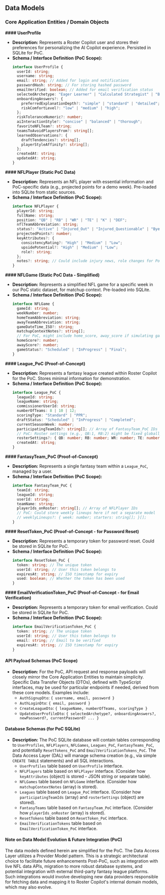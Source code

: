 ## Data Models

### Core Application Entities / Domain Objects

**#### UserProfile**
* **Description:** Represents a Roster Copilot user and stores their preferences for personalizing the AI Copilot experience. Persisted in SQLite for PoC.
* **Schema / Interface Definition (PoC Scope):**
    ```typescript
    interface UserProfile {
      userId: string; 
      username: string;
      email: string; // Added for login and notifications
      passwordHash: string; // For storing hashed password
      emailVerified: boolean; // Added for email verification status
      selectedArchetype: "Eager Learner" | "Calculated Strategist" | "Bold Playmaker" | "Busy Optimizer" | null; // Updated
      onboardingAnswers?: {
        preferredExplanationDepth?: "simple" | "standard" | "detailed";
        riskComfortLevel?: "low" | "medium" | "high";
      };
      riskToleranceNumeric?: number; 
      aiInteractionStyle?: "concise" | "balanced" | "thorough"; 
      favoriteNFLTeam?: string;
      teamsToAvoidPlayersFrom?: string[];
      learnedObservations?: {
        draftTendencies?: string[]; 
        playerStyleAffinity?: string[]; 
      };
      createdAt: string; 
      updatedAt: string; 
    }
    ```

**#### NFLPlayer (Static PoC Data)**
* **Description:** Represents an NFL player with essential information and PoC-specific data (e.g., projected points for a demo week). Pre-loaded into SQLite from static sources.
* **Schema / Interface Definition (PoC Scope):**
    ```typescript
    interface NFLPlayer {
      playerId: string; 
      fullName: string; 
      position: "QB" | "RB" | "WR" | "TE" | "K" | "DEF"; 
      nflTeamAbbreviation: string; 
      status?: "Active" | "Injured_Out" | "Injured_Questionable" | "Bye Week"; 
      projectedPoints?: number; 
      keyAttributes?: {
        consistencyRating?: "High" | "Medium" | "Low";
        upsidePotential?: "High" | "Medium" | "Low";
        role?: string; 
      };
      notes?: string; // Could include injury news, role changes for PoC
    }
    ```

**#### NFLGame (Static PoC Data - Simplified)**
* **Description:** Represents a simplified NFL game for a specific week in our PoC static dataset, for matchup context. Pre-loaded into SQLite.
* **Schema / Interface Definition (PoC Scope):**
    ```typescript
    interface NFLGame {
      gameId: string; 
      weekNumber: number; 
      homeTeamAbbreviation: string; 
      awayTeamAbbreviation: string; 
      gameDateTime_ISO?: string; 
      matchupContextNotes?: string[]; 
      // For PoC, might include home_score, away_score if simulating game outcomes directly
      homeScore?: number;
      awayScore?: number;
      gameStatus?: "Scheduled" | "InProgress" | "Final";
    }
    ```

**#### League_PoC (Proof-of-Concept)**
* **Description:** Represents a fantasy league created within Roster Copilot for the PoC. Stores minimal information for demonstration.
* **Schema / Interface Definition (PoC Scope):**
    ```typescript
    interface League_PoC {
      leagueId: string; 
      leagueName: string; 
      commissionerUserId: string; 
      numberOfTeams: 8 | 10 | 12; 
      scoringType: "Standard" | "PPR"; 
      draftStatus: "Scheduled" | "InProgress" | "Completed";
      currentSeasonWeek: number; 
      participatingTeamIds?: string[]; // Array of FantasyTeam_PoC IDs
      // PoC: Roster settings (e.g., QB:1, RB:2) might be fixed globally or a simple JSON here
      rosterSettings?: { QB: number; RB: number; WR: number; TE: number; K: number; DEF: number; BENCH: number; };
      createdAt: string; 
    }
    ```

**#### FantasyTeam_PoC (Proof-of-Concept)**
* **Description:** Represents a single fantasy team within a `League_PoC`, managed by a user.
* **Schema / Interface Definition (PoC Scope):**
    ```typescript
    interface FantasyTeam_PoC {
      teamId: string; 
      leagueId: string; 
      userId: string; 
      teamName: string; 
      playerIds_onRoster: string[]; // Array of NFLPlayer IDs
      // PoC: Could store weekly lineups here if not a separate model
      // weeklyLineups?: { week: number; starters: string[]; }[]; 
    }
    ```
    
**#### ResetToken_PoC (Proof-of-Concept - for Password Reset)**
* **Description:** Represents a temporary token for password reset. Could be stored in SQLite for PoC.
* **Schema / Interface Definition (PoC Scope):**
    ```typescript
    interface ResetToken_PoC {
      token: string; // The unique token
      userId: string; // User this token belongs to
      expiresAt: string; // ISO timestamp for expiry
      used: boolean; // Whether the token has been used
    }
    ```
    
**#### EmailVerificationToken_PoC (Proof-of-Concept - for Email Verification)**
* **Description:** Represents a temporary token for email verification. Could be stored in SQLite for PoC.
* **Schema / Interface Definition (PoC Scope):**
    ```typescript
    interface EmailVerificationToken_PoC {
      token: string; // The unique token
      userId: string; // User this token belongs to
      email: string; // Email to be verified
      expiresAt: string; // ISO timestamp for expiry
    }
    ```


#### API Payload Schemas (PoC Scope)
* **Description:** For the PoC, API request and response payloads will closely mirror the Core Application Entities to maintain simplicity. Specific Data Transfer Objects (DTOs), defined with TypeScript interfaces, may be used for particular endpoints if needed, derived from these core models. Examples include:
    * `AuthSignupDto`: `{ username, email, password }`
    * `AuthLoginDto`: `{ email, password }`
    * `CreateLeagueDto`: `{ leagueName, numberOfTeams, scoringType }`
    * `UpdateUserProfileDto`: `{ selectedArchetype?, onboardingAnswers?, newPassword?, currentPassword? ... }`

#### Database Schemas (for PoC SQLite)
* **Description:** The PoC SQLite database will contain tables corresponding to `UserProfiles`, `NFLPlayers`, `NFLGames`, `Leagues_PoC`, `FantasyTeams_PoC`, and potentially `ResetTokens_PoC` and `EmailVerificationTokens_PoC`. The Data Access Layer (DAL) will manage schema creation (e.g., via simple `CREATE TABLE` statements) and all SQL interactions.
    * `UserProfiles` table based on `UserProfile` interface.
    * `NFLPlayers` table based on `NFLPlayer` interface. (Consider how `keyAttributes` (object) is stored - JSON string or separate table).
    * `NFLGames` table based on `NFLGame` interface. (Consider how `matchupContextNotes` (array) is stored).
    * `Leagues` table based on `League_PoC` interface. (Consider how `participatingTeamIds` (array) and `rosterSettings` (object) are stored).
    * `FantasyTeams` table based on `FantasyTeam_PoC` interface. (Consider how `playerIds_onRoster` (array) is stored).
    * `ResetTokens` table based on `ResetToken_PoC` interface.
    * `EmailVerificationTokens` table based on `EmailVerificationToken_PoC` interface.

#### Note on Data Model Evolution & Future Integration (PoC)
The data models defined herein are simplified for the PoC. The Data Access Layer utilizes a Provider Model pattern. This is a strategic architectural choice to facilitate future enhancements Post-PoC, such as integration with live NFL data APIs, migration to more robust database systems, and potential integration with external third-party fantasy league platforms. Such integrations would involve developing new data providers responsible for fetching data and mapping it to Roster Copilot's internal domain models, which may also evolve.